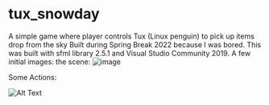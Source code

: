 # tux_snowday
A simple game where player controls Tux (Linux penguin) to pick up items drop from the sky
Built during Spring Break 2022 because I was bored. This was built with sfml library 2.5.1 and Visual Studio Community 2019.
A few initial images:
the scene:
![image](https://user-images.githubusercontent.com/78519376/160066183-c1cc830a-329d-4736-9b7f-803316dfb9b0.png)

Some Actions:

![Alt Text](https://im4.ezgif.com/tmp/ezgif-4-2fe7964d8a.gif)
